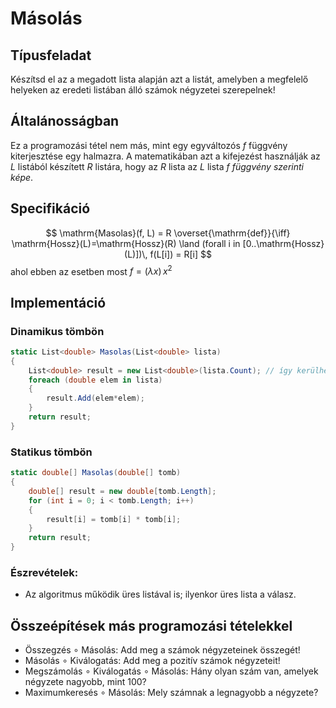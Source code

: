 # Másolás

## Típusfeladat
Készítsd el az a megadott lista alapján azt a listát, amelyben a megfelelő helyeken az eredeti listában álló számok négyzetei szerepelnek! 

## Általánosságban
Ez a programozási tétel nem más, mint egy egyváltozós $f$ függvény kiterjesztése egy halmazra. A matematikában azt a kifejezést használják az $L$ listából készített $R$ listára, hogy az $R$ lista az $L$ lista $f$ *függvény szerinti képe*.

## Specifikáció

$$ \mathrm{Masolas}(f, L) = R \overset{\mathrm{def}}{\iff} \mathrm{Hossz}(L)=\mathrm{Hossz}(R) \land (forall i in [0..\mathrm{Hossz}(L)])\, f(L[i]) = R[i] $$
ahol ebben az esetben most $f = (\lambda x)\, x^2$

## Implementáció

### Dinamikus tömbön
```cs
static List<double> Masolas(List<double> lista)
{
    List<double> result = new List<double>(lista.Count); // így kerülhető el a sok resize!
    foreach (double elem in lista)
    {
        result.Add(elem*elem);
    }
    return result;
}
```
### Statikus tömbön
```cs
static double[] Masolas(double[] tomb)
{
    double[] result = new double[tomb.Length];
    for (int i = 0; i < tomb.Length; i++)
    {
        result[i] = tomb[i] * tomb[i];
    }
    return result;
}
```
### Észrevételek:
- Az algoritmus működik üres listával is; ilyenkor üres lista a válasz.


## Összeépítések más programozási tételekkel
- Összegzés $\circ$ Másolás: Add meg a számok négyzeteinek összegét!
- Másolás $\circ$ Kiválogatás: Add meg a pozitív számok négyzeteit!
- Megszámolás $\circ$ Kiválogatás $\circ$ Másolás: Hány olyan szám van, amelyek négyzete nagyobb, mint 100?
- Maximumkeresés $\circ$ Másolás: Mely számnak a legnagyobb a négyzete?
